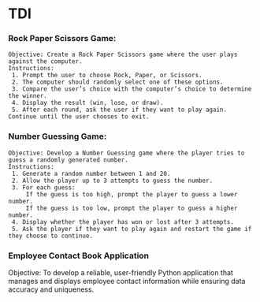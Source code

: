 ﻿# TDI
###  Rock Paper Scissors Game:
    Objective: Create a Rock Paper Scissors game where the user plays against the computer.
    Instructions:
     1. Prompt the user to choose Rock, Paper, or Scissors.
     2. The computer should randomly select one of these options.
     3. Compare the user’s choice with the computer’s choice to determine the winner.
     4. Display the result (win, lose, or draw).
     5. After each round, ask the user if they want to play again. Continue until the user chooses to exit.


### Number Guessing Game:
    Objective: Develop a Number Guessing game where the player tries to guess a randomly generated number.
    Instructions:
     1. Generate a random number between 1 and 20.
     2. Allow the player up to 3 attempts to guess the number.
     3. For each guess:
         If the guess is too high, prompt the player to guess a lower number.
         If the guess is too low, prompt the player to guess a higher number.
     4. Display whether the player has won or lost after 3 attempts.
     5. Ask the player if they want to play again and restart the game if they choose to continue.



### Employee Contact Book Application
   Objective:
    To develop a reliable, user-friendly Python application that manages and displays employee contact information while ensuring data accuracy and uniqueness.
